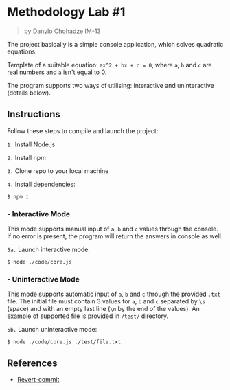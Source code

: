 # Methodology Lab #1
> by Danylo Chohadze IM-13

The project basically is a simple console application, which solves quadratic equations.

Template of a suitable equation:
`ax^2 + bx + c = 0`, where `a`, `b` and `c` are real numbers and `a` isn't equal to 0.

The program supports two ways of utilising: interactive and uninteractive (details below).

## Instructions

Follow these steps to compile and launch the project:

`1.` Install Node.js

`2.` Install npm

`3.` Clone repo to your local machine

`4.` Install dependencies:
```
$ npm i
```

### - Interactive Mode

This mode supports manual input of `a`, `b` and `c` values through the console. If no error is present, the program will return the answers in console as well.

`5a.` Launch interactive mode:
```
$ node ./code/core.js
```

### - Uninteractive Mode

This mode supports automatic input of `a`, `b` and `c` through the provided `.txt` file. The initial file must contain 3 values for `a`, `b` and `c` separated by `\s` (space) and with an empty last line (`\n` by the end of the values). An example of supported file is provided in `/test/` directory.

`5b.` Launch uninteractive mode:
```
$ node ./code/core.js ./test/file.txt
```

## References

- [Revert-commit](https://github.com/GhostDolphin/Methodology-1/commit/8b2a4d6a509e38e1a4f6d0b541e3b71116ce6747)
